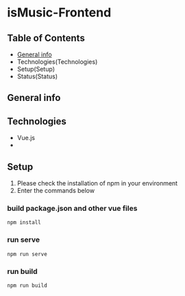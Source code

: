 # isMusic-Frontend

## Table of Contents
- [General info](GeneralInfo)
- Technologies(Technologies)
- Setup(Setup)
- Status(Status)

## <a name="GeneralInfo"></a>General info

## <a name="Technologies"></a>Technologies
- Vue.js
- 

## <a name="Setup"></a>Setup

1. Please check the installation of npm in your environment
2. Enter the commands below


### build package.json and other vue files

```
npm install
```

### run serve
```
npm run serve
```

### run build
```
npm run build
```

